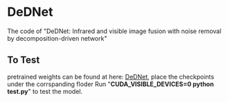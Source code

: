 # DeDNet
The code of "DeDNet: Infrared and visible image fusion with noise removal by decomposition-driven network"
## To Test
pretrained weights can be found at here: [DeDNet](https://drive.google.com/drive/folders/1Pu_f3XkrU3-dZZYvFmmfauyGwGWYZ__Z?usp=sharing), place the checkpoints under the corrspanding floder
Run "**CUDA_VISIBLE_DEVICES=0 python test.py**" to test the model.
